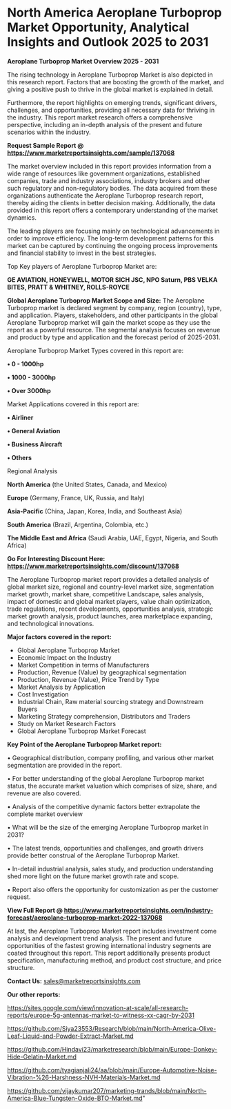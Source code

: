 # North America  Aeroplane Turboprop Market Opportunity, Analytical Insights and Outlook 2025 to 2031

<Strong> Aeroplane Turboprop Market Overview 2025 - 2031</strong>

The rising technology in Aeroplane Turboprop Market is also depicted in this research report. Factors that are boosting the growth of the market, and giving a positive push to thrive in the global market is explained in detail.

Furthermore, the report highlights on emerging trends, significant drivers, challenges, and opportunities, providing all necessary data for thriving in the industry. This report market research offers a comprehensive perspective, including an in-depth analysis of the present and future scenarios within the industry.

<strong>Request Sample Report @ <a href=https://www.marketreportsinsights.com/sample/137068>https://www.marketreportsinsights.com/sample/137068</a></strong>

The market overview included in this report provides information from a wide range of resources like government organizations, established companies, trade and industry associations, industry brokers and other such regulatory and non-regulatory bodies. The data acquired from these organizations authenticate the Aeroplane Turboprop research report, thereby aiding the clients in better decision making. Additionally, the data provided in this report offers a contemporary understanding of the market dynamics.

The leading players are focusing mainly on technological advancements in order to improve efficiency. The long-term development patterns for this market can be captured by continuing the ongoing process improvements and financial stability to invest in the best strategies.

Top Key players of Aeroplane Turboprop Market are:

<strong>GE AVIATION, HONEYWELL, MOTOR SICH JSC, NPO Saturn, PBS VELKA BITES, PRATT & WHITNEY, ROLLS-ROYCE</strong>

<strong><b>Global Aeroplane Turboprop Market Scope and Size:</b></strong>
The Aeroplane Turboprop market is declared segment by company, region (country), type, and application. Players, stakeholders, and other participants in the global Aeroplane Turboprop market will gain the market scope as they use the report as a powerful resource. The segmental analysis focuses on revenue and product by type and application and the forecast period of 2025-2031.

Aeroplane Turboprop Market Types covered in this report are:

<strong>• 0 - 1000hp

• 1000 - 3000hp

• Over 3000hp</strong>

Market Applications covered in this report are:

<strong>• Airliner

• General Aviation

• Business Aircraft

• Others</strong> 

Regional Analysis

<strong>North America</strong> (the United States, Canada, and Mexico)

<strong>Europe</strong> (Germany, France, UK, Russia, and Italy)

<strong>Asia-Pacific</strong> (China, Japan, Korea, India, and Southeast Asia)

<strong>South America</strong> (Brazil, Argentina, Colombia, etc.)

<strong>The Middle East and Africa</strong> (Saudi Arabia, UAE, Egypt, Nigeria, and South Africa)

<strong>Go For Interesting Discount Here: <a href=https://www.marketreportsinsights.com/discount/137068>https://www.marketreportsinsights.com/discount/137068</a></strong>

The Aeroplane Turboprop market report provides a detailed analysis of global market size, regional and country-level market size, segmentation market growth, market share, competitive Landscape, sales analysis, impact of domestic and global market players, value chain optimization, trade regulations, recent developments, opportunities analysis, strategic market growth analysis, product launches, area marketplace expanding, and technological innovations.

<strong><b>Major factors covered in the report:</b></strong>
<ul>
  <li>Global Aeroplane Turboprop Market </li>
  <li>Economic Impact on the Industry</li>
  <li>Market Competition in terms of Manufacturers</li>
  <li>Production, Revenue (Value) by geographical segmentation</li>
  <li>Production, Revenue (Value), Price Trend by Type</li>
  <li>Market Analysis by Application</li>
  <li>Cost Investigation</li>
  <li>Industrial Chain, Raw material sourcing strategy and Downstream Buyers</li>
  <li>Marketing Strategy comprehension, Distributors and Traders</li>
  <li>Study on Market Research Factors</li>
  <li>Global Aeroplane Turboprop Market Forecast</li>
</ul>

<strong><b>Key Point of the Aeroplane Turboprop Market report:</b></strong>

• Geographical distribution, company profiling, and various other market segmentation are provided in the report.

• For better understanding of the global Aeroplane Turboprop market status, the accurate market valuation which comprises of size, share, and revenue are also covered.

• Analysis of the competitive dynamic factors better extrapolate the complete market overview

• What will be the size of the emerging Aeroplane Turboprop market in 2031?

• The latest trends, opportunities and challenges, and growth drivers provide better construal of the Aeroplane Turboprop Market.

• In-detail industrial analysis, sales study, and production understanding shed more light on the future market growth rate and scope.

• Report also offers the opportunity for customization as per the customer request.

<strong><b>View Full Report @ <a href=https://www.marketreportsinsights.com/industry-forecast/aeroplane-turboprop-market-2022-137068>https://www.marketreportsinsights.com/industry-forecast/aeroplane-turboprop-market-2022-137068</a></b></strong>


At last, the Aeroplane Turboprop Market report includes investment come analysis and development trend analysis. The present and future opportunities of the fastest growing international industry segments are coated throughout this report. This report additionally presents product specification, manufacturing method, and product cost structure, and price structure.

<strong>Contact Us:</strong>
sales@marketreportsinsights.com

<strong>Our other reports:</strong>

<a href=https://sites.google.com/view/innovation-at-scale/all-research-reports/europe-5g-antennas-market-to-witness-xx-cagr-by-2031>https://sites.google.com/view/innovation-at-scale/all-research-reports/europe-5g-antennas-market-to-witness-xx-cagr-by-2031</a>

<a href=https://github.com/Siya23553/Research/blob/main/North-America-Olive-Leaf-Liquid-and-Powder-Extract-Market.md>https://github.com/Siya23553/Research/blob/main/North-America-Olive-Leaf-Liquid-and-Powder-Extract-Market.md</a>

<a href=https://github.com/Hindavi23/marketresearch/blob/main/Europe-Donkey-Hide-Gelatin-Market.md>https://github.com/Hindavi23/marketresearch/blob/main/Europe-Donkey-Hide-Gelatin-Market.md</a>

<a href=https://github.com/tyagianjali24/aa/blob/main/Europe-Automotive-Noise-Vibration-%26-Harshness-NVH-Materials-Market.md>https://github.com/tyagianjali24/aa/blob/main/Europe-Automotive-Noise-Vibration-%26-Harshness-NVH-Materials-Market.md</a>

<a href=https://github.com/vijaykumar207/marketing-trands/blob/main/North-America-Blue-Tungsten-Oxide-BTO-Market.md>https://github.com/vijaykumar207/marketing-trands/blob/main/North-America-Blue-Tungsten-Oxide-BTO-Market.md</a>"

